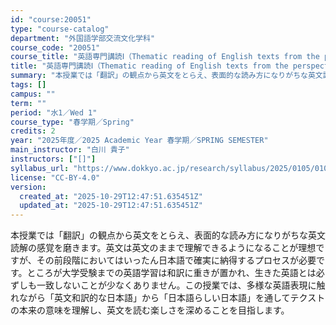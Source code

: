 ```yaml
---
id: "course:20051"
type: "course-catalog"
department: "外国語学部交流文化学科"
course_code: "20051"
course_title: "英語専門講読Ⅰ（Thematic reading of English texts from the perspective of translation） ／ADVANCED THEMATIC READING I"
title: "英語専門講読Ⅰ（Thematic reading of English texts from the perspective of translation） ／ADVANCED THEMATIC READING I"
summary: "本授業では「翻訳」の観点から英文をとらえ、表面的な読み方になりがちな英文読解の感覚を磨きます。英文は英文のままで理解できるようになることが理想ですが、その前段階においてはいったん日本語で確実に納得するプロセスが必要です。ところが大学受験まで…"
tags: []
campus: ""
term: ""
period: "水1／Wed 1"
course_type: "春学期／Spring"
credits: 2
year: "2025年度／2025 Academic Year 春学期／SPRING SEMESTER"
main_instructor: "白川 貴子"
instructors: ["[]"]
syllabus_url: "https://www.dokkyo.ac.jp/research/syllabus/2025/0105/0105_20051_ja_JP.html"
license: "CC-BY-4.0"
version:
  created_at: "2025-10-29T12:47:51.635451Z"
  updated_at: "2025-10-29T12:47:51.635451Z"
---
```

本授業では「翻訳」の観点から英文をとらえ、表面的な読み方になりがちな英文読解の感覚を磨きます。英文は英文のままで理解できるようになることが理想ですが、その前段階においてはいったん日本語で確実に納得するプロセスが必要です。ところが大学受験までの英語学習は和訳に重きが置かれ、生きた英語とは必ずしも一致しないことが少なくありません。この授業では、多様な英語表現に触れながら「英文和訳的な日本語」から「日本語らしい日本語」を通してテクストの本来の意味を理解し、英文を読む楽しさを深めることを目指します。
